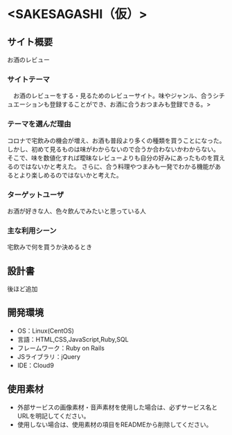# <SAKESAGASHI（仮）>

## サイト概要
  お酒のレビュー

### サイトテーマ
　お酒のレビューをする・見るためのレビューサイト。味やジャンル、合うシチュエーションも登録することができ、お酒に合うおつまみも登録できる。>

### テーマを選んだ理由
コロナで宅飲みの機会が増え、お酒も普段より多くの種類を買うことになった。
しかし、初めて見るものは味がわからないので合うか合わないかわからない。
そこで、味を数値化すれば曖昧なレビューよりも自分の好みにあったものを買えるのではないかと考えた。
さらに、合う料理やつまみも一発でわかる機能があるとより楽しめるのではないかと考えた。

### ターゲットユーザ
お酒が好きな人、色々飲んでみたいと思っている人

### 主な利用シーン
宅飲みで何を買うか決めるとき

## 設計書
後ほど追加

## 開発環境
- OS：Linux(CentOS)
- 言語：HTML,CSS,JavaScript,Ruby,SQL
- フレームワーク：Ruby on Rails
- JSライブラリ：jQuery
- IDE：Cloud9

## 使用素材
- 外部サービスの画像素材・音声素材を使用した場合は、必ずサービス名とURLを明記してください。
- 使用しない場合は、使用素材の項目をREADMEから削除してください。